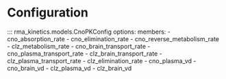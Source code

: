 # Configuration

::: rma_kinetics.models.CnoPKConfig
    options:
      members:
        - cno_absorption_rate
        - cno_elimination_rate
        - cno_reverse_metabolism_rate
        - clz_metabolism_rate
        - cno_brain_transport_rate
        - cno_plasma_transport_rate
        - clz_brain_transport_rate
        - clz_plasma_transport_rate
        - clz_elimination_rate
        - cno_plasma_vd
        - cno_brain_vd
        - clz_plasma_vd
        - clz_brain_vd
